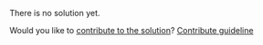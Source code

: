 
There is no solution yet.

Would you like to [contribute to the solution](https://github.com/BFEdev/BFE.dev-solutions/blob/main/css/fragment-style_en.md)? [Contribute guideline](https://github.com/BFEdev/BFE.dev-solutions#how-to-contribute)

